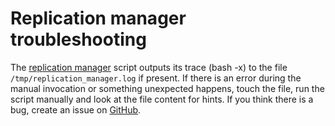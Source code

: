 # Replication manager troubleshooting

The [replication manager](replication-manager-for-pxc.md#configuration-steps) script outputs its trace (bash -x) to the file `/tmp/replication_manager.log` if present. If there is an error during the manual invocation or something unexpected happens, touch the file, run the script manually and look at the file content for hints. If you think there is a bug, create an issue on [GitHub](https://github.com/percona/replication-manager/issues/new).

